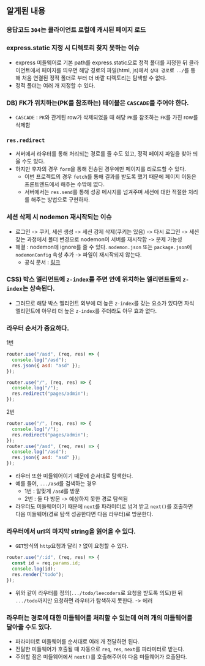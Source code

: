 ## 알게된 내용

### 응답코드 `304`는 클라이언트 로컬에 캐시된 페이지 로드

### express.static 지정 시 디렉토리 찾지 못하는 이슈

- express 미들웨어로 기본 path를 express.static으로 정적 폴더를 지정한 뒤 클라이언트에서 페이지를 띄우면 해당 경로의 파일(html, js)에서 `상대 경로`로 `../`를 통해 처음 연결된 정적 폴더로 부터 더 바깥 디렉토리는 탐색할 수 없다.
- 정적 폴더는 여러 개 지정할 수 있다.

### DB) FK가 위치하는(PK를 참조하는) 테이블은 `CASCADE`를 주어야 한다.

- `CASCADE` : `PK`와 관계된 row가 삭제되었을 때 해당 `PK`를 참조하는 `FK`를 가진 row를 삭제함

### `res.redirect`

- 서버에서 라우터를 통해 처리되는 경로를 줄 수도 있고, 정적 페이지 파일을 찾아 띄울 수도 있다.
- 하지만 후자의 경우 `form`을 통해 전송된 경우에만 페이지를 리로드할 수 있다.
  - 이번 프로젝트의 경우 `fetch`를 통해 결과를 받도록 했기 때문에 페이지 이동은 프론트엔드에서 해주는 수밖에 없다.
  - 서버에서는 `res.send`를 통해 성공 메시지를 넘겨주며 세션에 대한 적절한 처리를 해주는 방법으로 구현하자.

### 세션 삭제 시 nodemon 재시작되는 이슈

- 로그인 -> 쿠키, 세션 생성 -> 세션 강제 삭제(쿠키는 있음) -> 다시 로그인 -> 세션 찾는 과정에서 폴더 변경으로 nodemon이 서버를 재시작함 -> 문제 가능성
- 해결 : nodemon에 ignore를 줄 수 있다. `nodemon.json` 또는 `package.json`에 `nodemonConfig` 속성 추가 -> 파일이 재시작되지 않는다.
  - 공식 문서 : [링크](https://github.com/remy/nodemon)

### CSS) 박스 엘리먼트에 `z-index`를 주면 안에 위치하는 엘리먼트들의 `z-index`는 상속된다.

- 그러므로 해당 박스 엘리먼트 외부에 더 높은 `z-index`를 갖는 요소가 있다면 자식 엘리먼트에 아무리 더 높은 `z-index`를 주더라도 아무 효과 없다.

### 라우터 순서가 중요하다.

1번

```javascript
router.use("/asd", (req, res) => {
  console.log("/asd");
  res.json({ asd: "asd" });
});

router.use("/", (req, res) => {
  console.log("/");
  res.redirect("pages/admin");
});
```

2번

```javascript
router.use("/", (req, res) => {
  console.log("/");
  res.redirect("pages/admin");
});
router.use("/asd", (req, res) => {
  console.log("/asd");
  res.json({ asd: "asd" });
});
```

- 라우터 또한 미들웨어이기 때문에 순서대로 탐색한다.
- 예를 들어, `.../asd`를 검색하는 경우
  - 1번 : 알맞게 `/asd`를 방문
  - 2번 : 둘 다 방문 -> 예상하지 못한 경로 탐색됨
- 라우터도 미들웨어이기 때문에 `next`를 파라미터로 넘겨 받고 `next()`를 호출하면 다음 미들웨어(경로 탐색 성공한다면 다음 라우터)로 방문한다.

### 라우터에서 url의 마지막 string을 읽어올 수 있다.

- `GET`방식의 `http`요청과 달리 `?` 없이 요청할 수 있다.

```javascript
router.use("/:id", (req, res) => {
  const id = req.params.id;
  console.log(id);
  res.render("todo");
});
```

- 위와 같이 라우터를 정의(`.../todo/leecoders`로 요청을 받도록 의도)한 뒤 `.../todo`까지만 요청하면 라우터가 탐색하지 못한다. -> 에러

### 라우터는 경로에 대한 미들웨어를 처리할 수 있는데 여러 개의 미들웨어를 달아줄 수도 있다.

- 파라미터로 미들웨어를 순서대로 여러 개 전달하면 된다.
- 전달한 미들웨어가 호출될 때 자동으로 `req`, `res`, `next`를 파라미터로 받는다.
- 주의할 점은 미들웨어에서 `next()`를 호출해주어야 다음 미들웨어가 호출된다.
